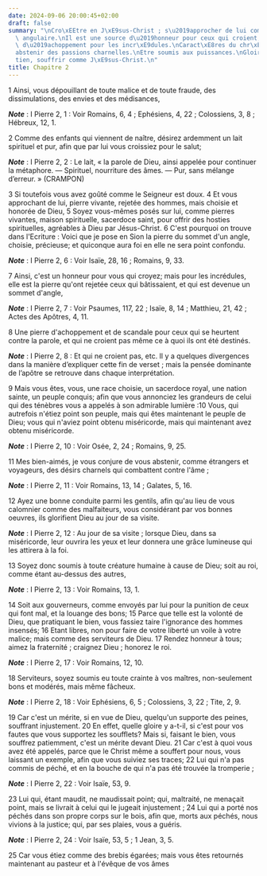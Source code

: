 ```yaml
---
date: 2024-09-06 20:00:45+02:00
draft: false
summary: "\nCro\xEEtre en J\xE9sus-Christ ; s\u2019approcher de lui comme de la pierre\
  \ angulaire.\nIl est une source d\u2019honneur pour ceux qui croient, et une pierre\
  \ d\u2019achoppement pour les incr\xE9dules.\nCaract\xE8res du chr\xE9tien.\nS\u2019\
  abstenir des passions charnelles.\nEtre soumis aux puissances.\nGloire du chr\xE9\
  tien, souffrir comme J\xE9sus-Christ.\n"
title: Chapitre 2
---
```





1 Ainsi, vous dépouillant de toute malice et de toute fraude, des dissimulations, des envies et des médisances,

***Note*** :  I Pierre 2, 1 : Voir Romains, 6, 4 ; Ephésiens, 4, 22 ; Colossiens, 3, 8 ; Hébreux, 12, 1.

2 Comme des enfants qui viennent de naître, désirez ardemment un lait spirituel et pur, afin que par lui vous croissiez pour le salut;

***Note*** :  I Pierre 2, 2 : Le lait, « la parole de Dieu, ainsi appelée pour continuer la métaphore. ― Spirituel, nourriture des âmes. ― Pur, sans mélange d’erreur. » (CRAMPON)

3 Si toutefois vous avez goûté comme le Seigneur est doux. 4 Et vous approchant de lui, pierre vivante, rejetée des hommes, mais choisie et honorée de Dieu, 5 Soyez vous-mêmes posés sur lui, comme pierres vivantes, maison spirituelle, sacerdoce saint, pour offrir des hosties spirituelles, agréables à Dieu par Jésus-Christ. 6 C'est pourquoi on trouve dans l'Ecriture : Voici que je pose en Sion la pierre du sommet d'un angle, choisie, précieuse; et quiconque aura foi en elle ne sera point confondu.

***Note*** :  I Pierre 2, 6 : Voir Isaïe, 28, 16 ; Romains, 9, 33.

7 Ainsi, c'est un honneur pour vous qui croyez; mais pour les incrédules, elle est la pierre qu'ont rejetée ceux qui bâtissaient, et qui est devenue un sommet d'angle,

***Note*** :  I Pierre 2, 7 : Voir Psaumes, 117, 22 ; Isaïe, 8, 14 ; Matthieu, 21, 42 ; Actes des Apôtres, 4, 11.

8 Une pierre d'achoppement et de scandale pour ceux qui se heurtent contre la parole, et qui ne croient pas même ce à quoi ils ont été destinés.

***Note*** :  I Pierre 2, 8 : Et qui ne croient pas, etc. Il y a quelques divergences dans la manière d’expliquer cette fin de verset ; mais la pensée dominante de l’apôtre se retrouve dans chaque interprétation.

9 Mais vous êtes, vous, une race choisie, un sacerdoce royal, une nation sainte, un peuple conquis; afin que vous annonciez les grandeurs de celui qui des ténèbres vous a appelés à son admirable lumière :10 Vous, qui autrefois n'étiez point son peuple, mais qui êtes maintenant le peuple de Dieu; vous qui n'aviez point obtenu miséricorde, mais qui maintenant avez obtenu miséricorde.

***Note*** :  I Pierre 2, 10 : Voir Osée, 2, 24 ; Romains, 9, 25.


11 Mes bien-aimés, je vous conjure de vous abstenir, comme étrangers et voyageurs, des désirs charnels qui combattent contre l'âme ;

***Note*** :  I Pierre 2, 11 : Voir Romains, 13, 14 ; Galates, 5, 16.

12 Ayez une bonne conduite parmi les gentils, afin qu'au lieu de vous calomnier comme des malfaiteurs, vous considérant par vos bonnes oeuvres, ils glorifient Dieu au jour de sa visite.

***Note*** :  I Pierre 2, 12 : Au jour de sa visite ; lorsque Dieu, dans sa miséricorde, leur ouvrira les yeux et leur donnera une grâce lumineuse qui les attirera à la foi.


13 Soyez donc soumis à toute créature humaine à cause de Dieu; soit au roi, comme étant au-dessus des autres,

***Note*** :  I Pierre 2, 13 : Voir Romains, 13, 1.

14 Soit aux gouverneurs, comme envoyés par lui pour la punition de ceux qui font mal, et la louange des bons; 15 Parce que telle est la volonté de Dieu, que pratiquant le bien, vous fassiez taire l'ignorance des hommes insensés; 16 Etant libres, non pour faire de votre liberté un voile à votre malice; mais comme des serviteurs de Dieu. 17 Rendez honneur à tous; aimez la fraternité ; craignez Dieu ; honorez le roi.

***Note*** :  I Pierre 2, 17 : Voir Romains, 12, 10.


18 Serviteurs, soyez soumis eu toute crainte à vos maîtres, non-seulement bons et modérés, mais même fâcheux.

***Note*** :  I Pierre 2, 18 : Voir Ephésiens, 6, 5 ; Colossiens, 3, 22 ; Tite, 2, 9.

19 Car c'est un mérite, si en vue de Dieu, quelqu'un supporte des peines, souffrant injustement. 20 En effet, quelle gloire y a-t-il, si c'est pour vos fautes que vous supportez les soufflets? Mais si, faisant le bien, vous souffrez patiemment, c'est un mérite devant Dieu. 21 Car c'est à quoi vous avez été appelés, parce que le Christ même a souffert pour nous, vous laissant un exemple, afin que vous suiviez ses traces; 22 Lui qui n'a pas commis de péché, et en la bouche de qui n'a pas été trouvée la tromperie ;

***Note*** :  I Pierre 2, 22 : Voir Isaïe, 53, 9.

23 Lui qui, étant maudit, ne maudissait point; qui, maltraité, ne menaçait point, mais se livrait à celui qui le jugeait injustement ; 24 Lui qui a porté nos péchés dans son propre corps sur le bois, afin que, morts aux péchés, nous vivions à la justice; qui, par ses plaies, vous a guéris.

***Note*** :  I Pierre 2, 24 : Voir Isaïe, 53, 5 ; 1 Jean, 3, 5.

25 Car vous étiez comme des brebis égarées; mais vous êtes retournés maintenant au pasteur et à l'évêque de vos âmes


